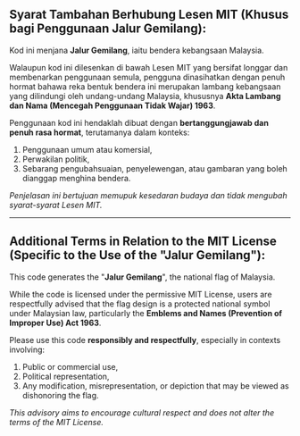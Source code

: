 ## Syarat Tambahan Berhubung Lesen MIT (Khusus bagi Penggunaan Jalur Gemilang):

Kod ini menjana **Jalur Gemilang**, iaitu bendera kebangsaan Malaysia.

Walaupun kod ini dilesenkan di bawah Lesen MIT yang bersifat longgar dan membenarkan penggunaan semula, pengguna dinasihatkan dengan penuh hormat bahawa reka bentuk bendera ini merupakan lambang kebangsaan yang dilindungi oleh undang-undang Malaysia, khususnya **Akta Lambang dan Nama (Mencegah Penggunaan Tidak Wajar) 1963**.

Penggunaan kod ini hendaklah dibuat dengan **bertanggungjawab dan penuh rasa hormat**, terutamanya dalam konteks:

1. Penggunaan umum atau komersial,
2. Perwakilan politik,
3. Sebarang pengubahsuaian, penyelewengan, atau gambaran yang boleh dianggap menghina bendera.

*Penjelasan ini bertujuan memupuk kesedaran budaya dan tidak mengubah syarat-syarat Lesen MIT.*

---

## Additional Terms in Relation to the MIT License (Specific to the Use of the "Jalur Gemilang"):

This code generates the "**Jalur Gemilang**", the national flag of Malaysia.

While the code is licensed under the permissive MIT License, users are respectfully advised that the flag design is a protected national symbol under Malaysian law, particularly the **Emblems and Names (Prevention of Improper Use) Act 1963**.

Please use this code **responsibly and respectfully**, especially in contexts involving:

1. Public or commercial use,
2. Political representation,
3. Any modification, misrepresentation, or depiction that may be viewed as dishonoring the flag.

*This advisory aims to encourage cultural respect and does not alter the terms of the MIT License.*
